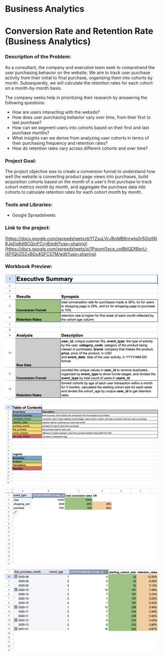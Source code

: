 # Business Analytics

# Conversion Rate and Retention Rate (Business Analytics)


### Description of the Problem:
As a consultant, the company and executive team seek to comprehend the user purchasing behavior on the website. We aim to track user purchase activity from their initial to final purchase, organizing them into cohorts by month. Subsequently, we will calculate the retention rates for each cohort on a month-by-month basis.

The company seeks help in prioritizing their research by answering the following questions:
- How are users interacting with the website?
- How does user purchasing behavior vary over time, from their first to last purchase?
- How can we segment users into cohorts based on their first and last purchase months?
- What insights can we derive from analyzing user cohorts in terms of their purchasing frequency and retention rates?
- How do retention rates vary across different cohorts and over time?


### Project Goal:
The project objective was to create a conversion funnel to understand how well the website is converting product page views into purchases, build acquisition cohorts based on the month of a user’s first purchase to track cohort metrics month by month, and aggregate the purchase data into cohorts to calculate retention rates for each cohort month by month. 

### Tools and Libraries:
-	Google Spreadsheets

### Link to the project:
[https://docs.google.com/spreadsheets/d/1TZsuLVcJBoMB6nrwtq3r5Ojz6NRJpDs8di8CQmFCrn8/edit?usp=sharing](https://docs.google.com/spreadsheets/d/1PwxmOxcq_cpIBtIQDfRqrU-iXFfQhZGZyBGs4QFCS7M/edit?usp=sharing) 

### Workbook Preview:
![Sample Image](https://github.com/joelalicea/Data-Projects-TripleTen-/blob/1dc419a9bf9fdc9d2f55c5f22c60447f84ed8409/Google%20Sheets%20-%20Conversion%20Rate%20and%20Retention%20Rate%20(Business%20Analytics)/Pictures/Executive%20Summary.png)

![Sample Image](https://github.com/joelalicea/Data-Projects-TripleTen-/blob/1dc419a9bf9fdc9d2f55c5f22c60447f84ed8409/Google%20Sheets%20-%20Conversion%20Rate%20and%20Retention%20Rate%20(Business%20Analytics)/Pictures/Table%20of%20Contents.png)

![Sample Image](https://github.com/joelalicea/Data-Projects-TripleTen-/blob/1dc419a9bf9fdc9d2f55c5f22c60447f84ed8409/Google%20Sheets%20-%20Conversion%20Rate%20and%20Retention%20Rate%20(Business%20Analytics)/Pictures/Conversion%20Funnel.png)

![Sample Image](https://github.com/joelalicea/Data-Projects-TripleTen-/blob/1dc419a9bf9fdc9d2f55c5f22c60447f84ed8409/Google%20Sheets%20-%20Conversion%20Rate%20and%20Retention%20Rate%20(Business%20Analytics)/Pictures/Retention%20Rates.png)
